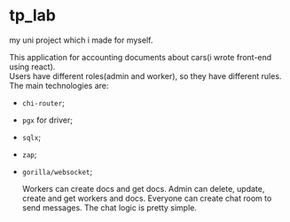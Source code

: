 # tp_lab
my uni project which i made for myself.  
  
  This application for accounting documents about cars(i wrote front-end using react).  
  Users have different roles(admin and worker), so they have different rules.  
  The main technologies are:  
- `chi-router`;
- `pgx` for driver;
- `sqlx`;
- `zap`;
- `gorilla/websocket`;  
  
  Workers can create docs and get docs. Admin can delete, update, create and get workers and docs. Everyone can create chat room to send messages.
  The chat logic is pretty simple.
